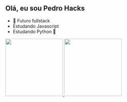 ## Olá, eu sou Pedro Hacks


- 🔭 Futuro fullstack
- Estudando Javascript
- Estudando Python 🌱

 <div>
  <a href="https://github.com/rhamires">
  <img height="180em" src="https://github-readme-stats.vercel.app/api?username=rhamires&show_icons=true&theme=dark&include_all_commits=true&count_private=true"/>
  <img height="180em" src="https://github-readme-stats.vercel.app/api/top-langs/?username=rhamires&layout=compact&langs_count=7&theme=dark"/>
</div>
  
  
